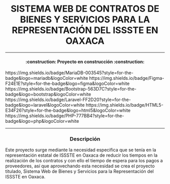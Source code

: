 
<h1 align="center" id="titulo"> SISTEMA WEB DE CONTRATOS DE BIENES Y SERVICIOS PARA LA REPRESENTACIÓN DEL ISSSTE EN OAXACA  </h1>


<hr>
<h4 align="center">
:construction: Proyecto en construcción :construction:
</h4>
https://img.shields.io/badge/MariaDB-003545?style=for-the-badge&logo=mariadb&logoColor=white
https://img.shields.io/badge/Figma-F24E1E?style=for-the-badge&logo=figma&logoColor=white
https://img.shields.io/badge/Bootstrap-563D7C?style=for-the-badge&logo=bootstrap&logoColor=white
https://img.shields.io/badge/Laravel-FF2D20?style=for-the-badge&logo=laravel&logoColor=white
https://img.shields.io/badge/HTML5-E34F26?style=for-the-badge&logo=html5&logoColor=white
https://img.shields.io/badge/PHP-777BB4?style=for-the-badge&logo=php&logoColor=white




<hr>


<h3 align="center" id="titulo"> Descripción  </h3>


<p>Este proyecto surge mediante la necesidad especifica que se tenía en la representación estatal de ISSSTE en Oaxaca de reducir los tiempos en la realización de los contratos y con ello el tiempo de espera para los pagos a proveedores, así que aprovechando esta necesidad se crea el proyecto titulado, Sistema Web de Bienes y Servicios para la Representación del ISSSTE en Oaxaca. </p>



